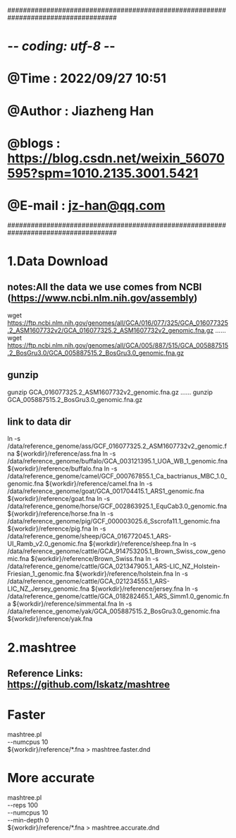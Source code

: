 ####################################################################################
# -*- coding: utf-8 -*-
# @Time   : 2022/09/27 10:51
# @Author : Jiazheng Han
# @blogs  : https://blog.csdn.net/weixin_56070595?spm=1010.2135.3001.5421
# @E-mail : jz-han@qq.com
####################################################################################
# 1.Data Download
## notes:All the data we use comes from NCBI (https://www.ncbi.nlm.nih.gov/assembly)
wget https://ftp.ncbi.nlm.nih.gov/genomes/all/GCA/016/077/325/GCA_016077325.2_ASM1607732v2/GCA_016077325.2_ASM1607732v2_genomic.fna.gz
......
wget https://ftp.ncbi.nlm.nih.gov/genomes/all/GCA/005/887/515/GCA_005887515.2_BosGru3.0/GCA_005887515.2_BosGru3.0_genomic.fna.gz

## gunzip
gunzip GCA_016077325.2_ASM1607732v2_genomic.fna.gz
......
gunzip GCA_005887515.2_BosGru3.0_genomic.fna.gz

## link to data dir
ln -s /data/reference_genome/ass/GCF_016077325.2_ASM1607732v2_genomic.fna ${workdir}/reference/ass.fna
ln -s /data/reference_genome/buffalo/GCA_003121395.1_UOA_WB_1_genomic.fna ${workdir}/reference/buffalo.fna
ln -s /data/reference_genome/camel/GCF_000767855.1_Ca_bactrianus_MBC_1.0_genomic.fna ${workdir}/reference/camel.fna
ln -s /data/reference_genome/goat/GCA_001704415.1_ARS1_genomic.fna ${workdir}/reference/goat.fna
ln -s /data/reference_genome/horse/GCF_002863925.1_EquCab3.0_genomic.fna ${workdir}/reference/horse.fna
ln -s /data/reference_genome/pig/GCF_000003025.6_Sscrofa11.1_genomic.fna ${workdir}/reference/pig.fna
ln -s /data/reference_genome/sheep/GCA_016772045.1_ARS-UI_Ramb_v2.0_genomic.fna ${workdir}/reference/sheep.fna
ln -s /data/reference_genome/cattle/GCA_914753205.1_Brown_Swiss_cow_genomic.fna ${workdir}/reference/Brown_Swiss.fna
ln -s /data/reference_genome/cattle/GCA_021347905.1_ARS-LIC_NZ_Holstein-Friesian_1_genomic.fna ${workdir}/reference/holstein.fna
ln -s /data/reference_genome/cattle/GCA_021234555.1_ARS-LIC_NZ_Jersey_genomic.fna ${workdir}/reference/jersey.fna
ln -s /data/reference_genome/cattle/GCA_018282465.1_ARS_Simm1.0_genomic.fna ${workdir}/reference/simmental.fna
ln -s /data/reference_genome/yak/GCA_005887515.2_BosGru3.0_genomic.fna ${workdir}/reference/yak.fna

# 2.mashtree
## Reference Links: https://github.com/lskatz/mashtree
# Faster
mashtree.pl \
    --numcpus 10 \
    ${workdir}/reference/*.fna > mashtree.faster.dnd

# More accurate
mashtree.pl \
    --reps 100 \
    --numcpus 10 \
    --min-depth 0 \
    ${workdir}/reference/*.fna > mashtree.accurate.dnd


